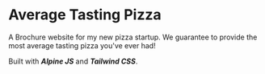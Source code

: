 # Average Tasting Pizza

A Brochure website for my new pizza startup. We guarantee to provide the most average tasting pizza you've ever had!

Built with **_Alpine JS_** and **_Tailwind CSS_**.
